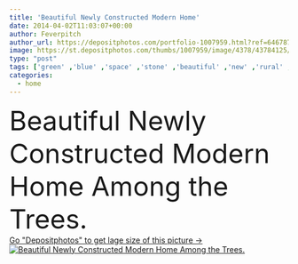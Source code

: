 ```yaml
---
title: 'Beautiful Newly Constructed Modern Home'
date: 2014-04-02T11:03:07+00:00
author: Feverpitch
author_url: https://depositphotos.com/portfolio-1007959.html?ref=64678756
image: https://st.depositphotos.com/thumbs/1007959/image/4378/43784125/api_thumb_450.jpg?forcejpeg=true
type: "post"
tags: ['green' ,'blue' ,'space' ,'stone' ,'beautiful' ,'new' ,'rural' ,'plants' ,'life' ,'modern' ,'trees' ,'architecture' ,'building' ,'construction' ,'estate' ,'house' ,'structure' ,'window' ,'real' ,'dwelling' ,'home' ,'lovely' ,'lifestyle' ,'wood' ,'american' ,'door' ,'mortgage' ,'property' ,'brick' ,'suburban' ,'living' ,'residence' ,'housing' ,'residential' ,'walkway' ,'contemporary' ,'brand' ,'spacious' ,'yard' ,'the' ,'among' ,'newly' ,'constructed' ,'suburbia' ]
categories: 
  - home
---
```

<div aling="center">
            <font size="60"> Beautiful Newly Constructed Modern Home Among the Trees.</font>   
</div>
<div>
    <a href='https://st.depositphotos.com/thumbs/1007959/image/4378/43784125/api_thumb_450.jpg?forcejpeg=true?ref=64678756' target=_blank > Go "Depositphotos" to get lage size of this picture ->
        <img href='https://st.depositphotos.com/thumbs/1007959/image/4378/43784125/api_thumb_450.jpg?forcejpeg=true?ref=64678756' src='https://st.depositphotos.com/1007959/4378/i/950/depositphotos_43784125-stock-photo-beautiful-newly-constructed-modern-home.jpg?forcejpeg=true' alt='Beautiful Newly Constructed Modern Home Among the Trees.' >
    </a>
</div>
